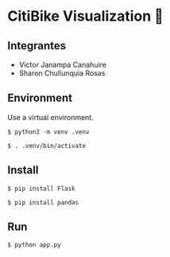 # CitiBike Visualization 🚀

## Integrantes 

- Victor Janampa Canahuire
- Sharon Chullunquia Rosas

## Environment

Use a virtual environment.

``` 
$ python3 -m venv .venv
````

```
$ . .venv/bin/activate
```
## Install

```
$ pip install Flask
```
```
$ pip install pandas
```
## Run 

```
$ python app.py
```
